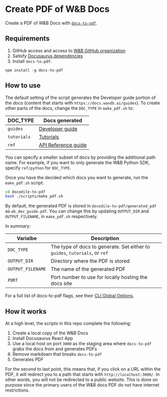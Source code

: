 
# Create PDF of W&B Docs 

Create a PDF of W&B Docs with [`docs-to-pdf`](https://github.com/jean-humann/docs-to-pdf). 

## Requirements

1. GitHub access and access to [W&B GitHub organization](https://github.com/wandb)
2. Satisfy [Docusaurus dependencies](https://github.com/wandb/docodile/tree/main?tab=readme-ov-file#docusaurus-dependencies)
3. Install `docs-to-pdf`:
```
npm install -g docs-to-pdf
```

## How to use

The default setting of the script generates the Developer guide portion of the docs (content that starts with `https://docs.wandb.ai/guides`). To create other parts of the docs, change the `DOC_TYPE` in `make_pdf.sh` to: 

| DOC_TYPE | Docs generated  |
| ----- | ----- |
| `guides` | [Developer guide](https://docs.wandb.ai/guides) |
|  `tutorials` | [Tutorials](https://docs.wandb.ai/tutorials) |
|  `ref` | [API Reference guide](https://docs.wandb.ai/ref) |

You can specify a smaller subset of docs by providing the additional path name. For example, if you want to only generate the W&B Python SDK, specify `ref/python` for `DOC_TYPE`.

Once you have the decided which docs you want to generate, run the `make_pdf.sh` script:

```bash
cd docodile-to-pdf
bash ./scripts/make_pdf.sh
```

By default, the generated PDF is stored in `docodile-to-pdf/generated_pdf` as `wb_dev_guide.pdf`. You can change this by updating `OUTPUT_DIR` and `OUTPUT_FILENAME`, in `make_pdf.sh` respectively.

In summary:

| Varialbe | Description |
| ----- | ----- |
| `DOC_TYPE` | The type of docs to generate. Set either to `guides`, `tutorials`, or `ref` |
| `OUTPUT_DIR` | Directory where  the PDF is stored |
| `OUTPUT_FILENAME` | The name of the generated PDF |
| `PORT` | Port number to use for locally hosting the docs site |

For a full list of docs-to-pdf flags, see their [CLI Global Options](https://github.com/jean-humann/docs-to-pdf?tab=readme-ov-file#-cli-global-options).

## How it works
At a high level, the scripts in this repo complete the following:

1. Create a local copy of the W&B Docs
2. Install Docusaurus React App
3. Use a local host on port `3000` as the staging area where `docs-to-pdf` grabs the docs from and generates PDFs
4. Remove markdown that breaks `docs-to-pdf`
5. Generates PDF

For the second to last point, this means that, if you click on a URL within the PDF, it will redirect you to a path that starts with `http://localhost:3000/`. In other words, you will not be redirected to a public website. This is done on purpose since the primary users of the W&B docs PDF do not have internet restrictions. 

